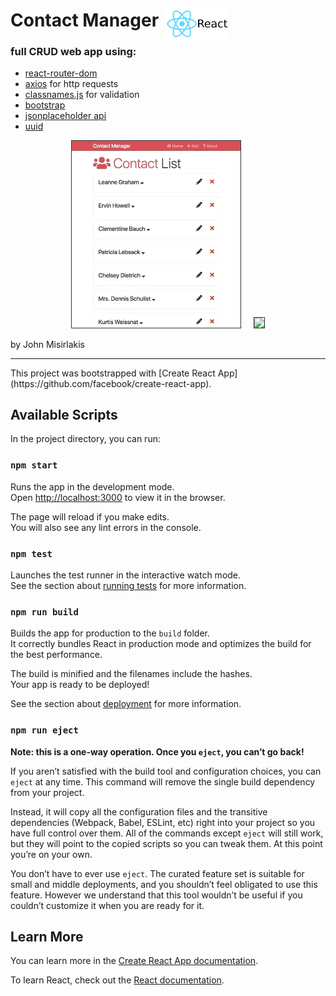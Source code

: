 # Contact Manager <img style="margin-top:0; position:absolute; margin-left:10px" width="100" src="React-logo.png">
### full CRUD web app using: 
  * [react-router-dom](https://www.npmjs.com/package/react-router-dom)
  * [axios](https://www.npmjs.com/package/axios) for http requests
  * [classnames.js](https://www.npmjs.com/package/classnames) for validation
  * [bootstrap](https://getbootstrap.com/)
  * [jsonplaceholder api](https://jsonplaceholder.typicode.com/)
  * [uuid](https://www.npmjs.com/package/uuid)
<p align="center">
  <img style="border:1px solid #333" width="270" src="preview_new.gif"> &nbsp; &nbsp;
  <img style="border:1px solid #333" width="270" src="preview_edit.gif">

</p>


by John Misirlakis

<hr>
This project was bootstrapped with [Create React App](https://github.com/facebook/create-react-app).

## Available Scripts

In the project directory, you can run:

### `npm start`

Runs the app in the development mode.<br>
Open [http://localhost:3000](http://localhost:3000) to view it in the browser.

The page will reload if you make edits.<br>
You will also see any lint errors in the console.

### `npm test`

Launches the test runner in the interactive watch mode.<br>
See the section about [running tests](https://facebook.github.io/create-react-app/docs/running-tests) for more information.

### `npm run build`

Builds the app for production to the `build` folder.<br>
It correctly bundles React in production mode and optimizes the build for the best performance.

The build is minified and the filenames include the hashes.<br>
Your app is ready to be deployed!

See the section about [deployment](https://facebook.github.io/create-react-app/docs/deployment) for more information.

### `npm run eject`

**Note: this is a one-way operation. Once you `eject`, you can’t go back!**

If you aren’t satisfied with the build tool and configuration choices, you can `eject` at any time. This command will remove the single build dependency from your project.

Instead, it will copy all the configuration files and the transitive dependencies (Webpack, Babel, ESLint, etc) right into your project so you have full control over them. All of the commands except `eject` will still work, but they will point to the copied scripts so you can tweak them. At this point you’re on your own.

You don’t have to ever use `eject`. The curated feature set is suitable for small and middle deployments, and you shouldn’t feel obligated to use this feature. However we understand that this tool wouldn’t be useful if you couldn’t customize it when you are ready for it.

## Learn More

You can learn more in the [Create React App documentation](https://facebook.github.io/create-react-app/docs/getting-started).

To learn React, check out the [React documentation](https://reactjs.org/).
